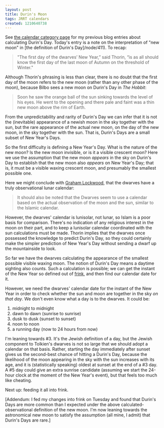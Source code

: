 ```yaml
---
layout: post
title: Durin's Moon
tags: JRRT calendars
created: 1210640738
---
```

See [the calendar category page](/blog/tags/calendars/) for my previous blog entries about calculating Durin's Day.  Today's entry is a note on the interpretation of "new moon" in [the definition of Durin's Day]/node/411).  To recap:

> "The first day of the dwarves’ New Year,” said Thorin, “is as all should know the first day of the last moon of Autumn on the threshold of Winter."<!--break-->

Although Thorin's phrasing is less than clear, there is no doubt that the first day of the moon refers to the new moon (rather than any other phase of the moon), because Bilbo sees a new moon on Durin's Day in *The Hobbit*:

> Soon he saw the orange ball of the sun sinking towards the level of his eyes.  He went to the opening and there pale and faint was a thin new moon above the rim of Earth.

From the unpredictability and rarity of Durin's Day we can infer that it is not the (inevitable) appearance of a newish moon in the sky together with the sun, but the rare appearance of the actual new moon, on the day of the new moon, in the sky together with the sun.  That is, Durin's Days are a small subset of New Year's Days.

So the first difficulty is defining a New Year's Day.  What is the nature of the new moon?  Is the new moon invisible, or is it a visible crescent moon?  Here we use the assumption that the new moon *appears* in the sky on Durin's Day to establish that the new moon also *appears* on New Year's Day; that is, it must be a visible waxing crescent moon, and presumably the smallest possible one.

Here we might conclude with [Graham Lockwood](http://groups.google.com/group/alt.fan.tolkien/browse_thread/thread/b211dacea9f95f1e/8f9c0c5757210229?lnk=st&q=%22When+WAS+Durin%27s+Day%22), that the dwarves have a truly observational lunar calendar:

> It should also be noted that the Dwarves seem to use a calendar based on the 
actual observation of the moon and the sun, similar to the Islamic calendar.

However, the dwarves' calendar is lunisolar, not lunar, so Islam is a poor basis for comparison.  There's no indication of any religious interest in the moon on their part, and to keep a lunisolar calendar coordinated with the sun calculations must be made.  Thorin implies that the dwarves once possessed the knowledge to predict Durin's Day, so they could certainly make the simpler prediction of New Year's Day without sending a dwarf up the mountainside to look.

So far we have the dwarves calculating the appearance of the smallest possible visible waxing moon.  The notion of Durin's Day means a daytime sighting also counts.  Such a calculation is possible; we can get the instant of the New Year so defined out of [frink](http://futureboy.us/frinkdocs/), and then find our calendar date for it.

However, we need the dwarves' calendar date for the instant of the New Year in order to check whether the sun and moon are together in the sky *on that day*.  We don't even know what a day is to the dwarves.  It could be:

1. midnight to midnight
2. dawn to dawn (sunrise to sunrise)
3. dusk to dusk (sunset to sunset)
4. noon to noon
5. a running day (now to 24 hours from now)

I'm leaning towards #3.  It's the Jewish definition of a day, but the Jewish component to Tolkien's dwarves is not so large that we should adopt a calendar on that basis.  Rather, starting the day immediately after sunset gives us the second-best chance of hitting a Durin's Day, because the likelihood of the moon appearing in the sky with the sun increases with its age, and it is (statistically speaking) oldest at sunset at the end of a #3 day.  A #5 day could give an extra sunrise candidate (assuming we start the 24-hour clock at the moment of the New Year's event), but that feels too much like cheating.

Next up: feeding it all into frink.

[Addendum:  I fed my changes into frink on Tuesday and found that Durin's Days are more common than I expected under the above calculated-observational definition of the new moon.  I'm now leaning towards the astronomical new moon to satisfy the assumption (all mine, I admit) that Durin's Days are rare.]
